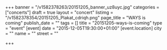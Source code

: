 +++
banner = "/v1582378263/20151205_banner_uz8uyc.jpg"
categories = ["concerts"]
draft = true
layout = "concert"
listimg = "/v1582378354/20151205_Plakat_cdriqh.png"
page_title = "WAYS is coming"
publish_date = ""
tags = []
title = "20151205-ways-is-coming"
type = "event"
[event]
date = "2015-12-05T19:30:00+01:00"
[event.location]
city = ""
name = ""
street = ""

+++
